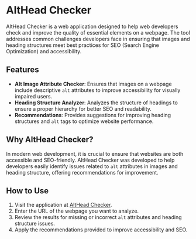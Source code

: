 # AltHead Checker

AltHead Checker is a web application designed to help web developers check and improve the quality of essential elements on a webpage. The tool addresses common challenges developers face in ensuring that images and heading structures meet best practices for SEO (Search Engine Optimization) and accessibility.

## Features

- **Alt Image Attribute Checker**: Ensures that images on a webpage include descriptive `alt` attributes to improve accessibility for visually impaired users.
- **Heading Structure Analyzer**: Analyzes the structure of headings to ensure a proper hierarchy for better SEO and readability.
- **Recommendations**: Provides suggestions for improving heading structures and `alt` tags to optimize website performance.

## Why AltHead Checker?

In modern web development, it is crucial to ensure that websites are both accessible and SEO-friendly. AltHead Checker was developed to help developers easily identify issues related to `alt` attributes in images and heading structure, offering recommendations for improvement.

## How to Use

1. Visit the application at [AltHead Checker](https://alt-head-checker-app.vercel.app/).
2. Enter the URL of the webpage you want to analyze.
3. Review the results for missing or incorrect `alt` attributes and heading structure issues.
4. Apply the recommendations provided to improve accessibility and SEO.
